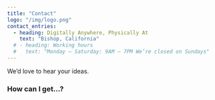 ```yaml
---
title: "Contact"
logo: "/img/logo.png"
contact_entries:
  - heading: Digitally Anywhere, Physically At
    text: "Bishop, California"
  # - heading: Working hours
  #   text: "Monday – Saturday: 9AM – 7PM We’re closed on Sundays"
---
```


We’d love to hear your ideas.

<h3 class="f4 b lh-title mb2">How can I get…?</h3>
